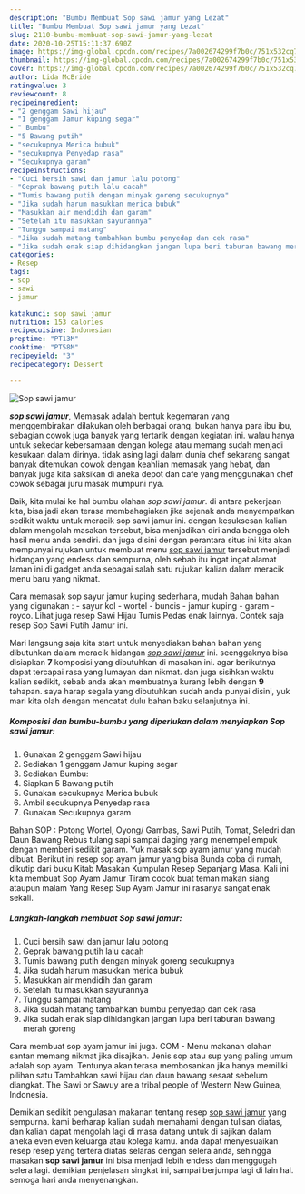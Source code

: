 ```yaml
---
description: "Bumbu Membuat Sop sawi jamur yang Lezat"
title: "Bumbu Membuat Sop sawi jamur yang Lezat"
slug: 2110-bumbu-membuat-sop-sawi-jamur-yang-lezat
date: 2020-10-25T15:11:37.690Z
image: https://img-global.cpcdn.com/recipes/7a002674299f7b0c/751x532cq70/sop-sawi-jamur-foto-resep-utama.jpg
thumbnail: https://img-global.cpcdn.com/recipes/7a002674299f7b0c/751x532cq70/sop-sawi-jamur-foto-resep-utama.jpg
cover: https://img-global.cpcdn.com/recipes/7a002674299f7b0c/751x532cq70/sop-sawi-jamur-foto-resep-utama.jpg
author: Lida McBride
ratingvalue: 3
reviewcount: 8
recipeingredient:
- "2 genggam Sawi hijau"
- "1 genggam Jamur kuping segar"
- " Bumbu"
- "5 Bawang putih"
- "secukupnya Merica bubuk"
- "secukupnya Penyedap rasa"
- "Secukupnya garam"
recipeinstructions:
- "Cuci bersih sawi dan jamur lalu potong"
- "Geprak bawang putih lalu cacah"
- "Tumis bawang putih dengan minyak goreng secukupnya"
- "Jika sudah harum masukkan merica bubuk"
- "Masukkan air mendidih dan garam"
- "Setelah itu masukkan sayurannya"
- "Tunggu sampai matang"
- "Jika sudah matang tambahkan bumbu penyedap dan cek rasa"
- "Jika sudah enak siap dihidangkan jangan lupa beri taburan bawang merah goreng"
categories:
- Resep
tags:
- sop
- sawi
- jamur

katakunci: sop sawi jamur 
nutrition: 153 calories
recipecuisine: Indonesian
preptime: "PT13M"
cooktime: "PT58M"
recipeyield: "3"
recipecategory: Dessert

---
```



![Sop sawi jamur](https://img-global.cpcdn.com/recipes/7a002674299f7b0c/751x532cq70/sop-sawi-jamur-foto-resep-utama.jpg)

<b><i>sop sawi jamur</i></b>, Memasak adalah bentuk kegemaran yang menggembirakan dilakukan oleh berbagai orang. bukan hanya para ibu ibu, sebagian cowok juga banyak yang tertarik dengan kegiatan ini. walau hanya untuk sekedar kebersamaan dengan kolega atau memang sudah menjadi kesukaan dalam dirinya. tidak asing lagi dalam dunia chef sekarang sangat banyak ditemukan cowok dengan keahlian memasak yang hebat, dan banyak juga kita saksikan di aneka depot dan cafe yang menggunakan chef cowok sebagai juru masak mumpuni nya.

Baik, kita mulai ke hal bumbu olahan <i>sop sawi jamur</i>. di antara pekerjaan kita, bisa jadi akan terasa membahagiakan jika sejenak anda menyempatkan sedikit waktu untuk meracik sop sawi jamur ini. dengan kesuksesan kalian dalam mengolah masakan tersebut, bisa menjadikan diri anda bangga oleh hasil menu anda sendiri. dan juga disini dengan perantara situs ini kita akan mempunyai rujukan untuk membuat menu <u>sop sawi jamur</u> tersebut menjadi hidangan yang endess dan sempurna, oleh sebab itu ingat ingat alamat laman ini di gadget anda sebagai salah satu rujukan kalian dalam meracik menu baru yang nikmat.

Cara memasak sop sayur jamur kuping sederhana, mudah Bahan bahan yang digunakan : - sayur kol - wortel - buncis - jamur kuping - garam - royco. Lihat juga resep Sawi Hijau Tumis Pedas enak lainnya. Contek saja resep Sop Sawi Putih Jamur ini.


Mari langsung saja kita start untuk menyediakan bahan bahan yang dibutuhkan dalam meracik hidangan <u><i>sop sawi jamur</i></u> ini. seenggaknya bisa disiapkan <b>7</b> komposisi yang dibutuhkan di masakan ini. agar berikutnya dapat tercapai rasa yang lumayan dan nikmat. dan juga sisihkan waktu kalian sedikit, sebab anda akan membuatnya kurang lebih dengan <b>9</b> tahapan. saya harap segala yang dibutuhkan sudah anda punyai disini, yuk mari kita olah dengan mencatat dulu bahan baku selanjutnya ini.

<!--inarticleads1-->

##### Komposisi dan bumbu-bumbu yang diperlukan dalam menyiapkan Sop sawi jamur:

1. Gunakan 2 genggam Sawi hijau
1. Sediakan 1 genggam Jamur kuping segar
1. Sediakan  Bumbu:
1. Siapkan 5 Bawang putih
1. Gunakan secukupnya Merica bubuk
1. Ambil secukupnya Penyedap rasa
1. Gunakan Secukupnya garam


Bahan SOP : Potong Wortel, Oyong/ Gambas, Sawi Putih, Tomat, Seledri dan Daun Bawang Rebus tulang sapi sampai daging yang menempel empuk dengan memberi sedikit garam. Yuk masak sop ayam jamur yang mudah dibuat. Berikut ini resep sop ayam jamur yang bisa Bunda coba di rumah, dikutip dari buku Kitab Masakan Kumpulan Resep Sepanjang Masa. Kali ini kita membuat Sop Ayam Jamur Tiram cocok buat teman makan siang ataupun malam Yang Resep Sup Ayam Jamur ini rasanya sangat enak sekali. 

<!--inarticleads2-->

##### Langkah-langkah membuat Sop sawi jamur:

1. Cuci bersih sawi dan jamur lalu potong
1. Geprak bawang putih lalu cacah
1. Tumis bawang putih dengan minyak goreng secukupnya
1. Jika sudah harum masukkan merica bubuk
1. Masukkan air mendidih dan garam
1. Setelah itu masukkan sayurannya
1. Tunggu sampai matang
1. Jika sudah matang tambahkan bumbu penyedap dan cek rasa
1. Jika sudah enak siap dihidangkan jangan lupa beri taburan bawang merah goreng


Cara membuat sop ayam jamur ini juga. COM - Menu makanan olahan santan memang nikmat jika disajikan. Jenis sop atau sup yang paling umum adalah sop ayam. Tentunya akan terasa membosankan jika hanya memiliki pilihan satu Tambahkan sawi hijau dan daun bawang sesaat sebelum diangkat. The Sawi or Sawuy are a tribal people of Western New Guinea, Indonesia. 

Demikian sedikit pengulasan makanan tentang resep <u>sop sawi jamur</u> yang sempurna. kami berharap kalian sudah memahami dengan tulisan diatas, dan kalian dapat mengolah lagi di masa datang untuk di sajikan dalam aneka even even keluarga atau kolega kamu. anda dapat menyesuaikan resep resep yang tertera diatas selaras dengan selera anda, sehingga masakan <b>sop sawi jamur</b> ini bisa menjadi lebih endess dan menggugah selera lagi. demikian penjelasan singkat ini, sampai berjumpa lagi di lain hal. semoga hari anda menyenangkan.
